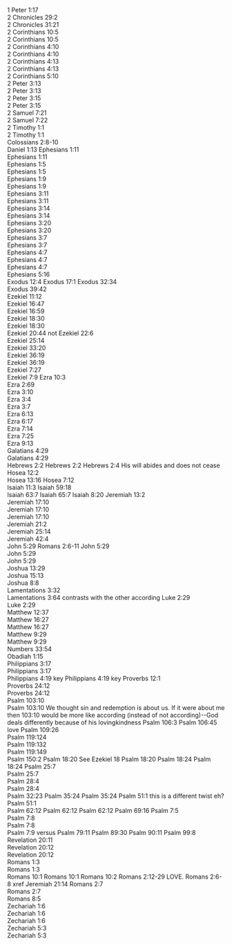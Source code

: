 1 Peter 1:17	
2 Chronicles 29:2	
2 Chronicles 31:21	
2 Corinthians 10:5	
2 Corinthians 10:5	
2 Corinthians 4:10	
2 Corinthians 4:10	
2 Corinthians 4:13	
2 Corinthians 4:13	
2 Corinthians 5:10	
2 Peter 3:13	
2 Peter 3:13	
2 Peter 3:15	
2 Peter 3:15	
2 Samuel 7:21	
2 Samuel 7:22	
2 Timothy 1:1	
2 Timothy 1:1	
Colossians 2:8-10	
Daniel 1:13	
Ephesians 1:11	
Ephesians 1:11	
Ephesians 1:5	
Ephesians 1:5	
Ephesians 1:9	
Ephesians 1:9	
Ephesians 3:11	
Ephesians 3:11	
Ephesians 3:14	
Ephesians 3:14	
Ephesians 3:20	
Ephesians 3:20	
Ephesians 3:7	
Ephesians 3:7	
Ephesians 4:7	
Ephesians 4:7	
Ephesians 4:7	
Ephesians 5:16	
Exodus 12:4	
Exodus 17:1	
Exodus 32:34	
Exodus 39:42	
Ezekiel 11:12	
Ezekiel 16:47	
Ezekiel 16:59	
Ezekiel 18:30	
Ezekiel 18:30	
Ezekiel 20:44	not
Ezekiel 22:6	
Ezekiel 25:14	
Ezekiel 33:20	
Ezekiel 36:19	
Ezekiel 36:19	
Ezekiel 7:27	
Ezekiel 7:9	
Ezra 10:3	
Ezra 2:69	
Ezra 3:10	
Ezra 3:4	
Ezra 3:7	
Ezra 6:13	
Ezra 6:17	
Ezra 7:14	
Ezra 7:25	
Ezra 9:13	
Galatians 4:29	
Galatians 4:29	
Hebrews 2:2	
Hebrews 2:2	
Hebrews 2:4	His will abides and does not cease
Hosea 12:2	
Hosea 13:16	
Hosea 7:12	
Isaiah 11:3	
Isaiah 59:18	
Isaiah 63:7	
Isaiah 65:7	
Isaiah 8:20	
Jeremiah 13:2	
Jeremiah 17:10	
Jeremiah 17:10	
Jeremiah 17:10	
Jeremiah 21:2	
Jeremiah 25:14	
Jeremiah 42:4	
John 5:29	Romans 2:6-11
John 5:29	
John 5:29	
John 5:29	
Joshua 13:29	
Joshua 15:13	
Joshua 8:8	
Lamentations 3:32	
Lamentations 3:64	contrasts with the other according
Luke 2:29	
Luke 2:29	
Matthew 12:37	
Matthew 16:27	
Matthew 16:27	
Matthew 9:29	
Matthew 9:29	
Numbers 33:54	
Obadiah 1:15	
Philippians 3:17	
Philippians 3:17	
Philippians 4:19	key
Philippians 4:19	key
Proverbs 12:1	
Proverbs 24:12	
Proverbs 24:12	
Psalm 103:10	
Psalm 103:10	We thought sin and redemption is about us.  If it were about me then 103:10 would be more like according (instead of not according)--God deals differently because of his lovingkindness
Psalm 106:3	
Psalm 106:45	love
Psalm 109:26	
Psalm 119:124	
Psalm 119:132	
Psalm 119:149	
Psalm 150:2	
Psalm 18:20	See Ezekiel 18
Psalm 18:20	
Psalm 18:24	
Psalm 18:24	
Psalm 25:7	
Psalm 25:7	
Psalm 28:4	
Psalm 28:4	
Psalm 32:23	
Psalm 35:24	
Psalm 35:24	
Psalm 51:1	this is a different twist eh?
Psalm 51:1	
Psalm 62:12	
Psalm 62:12	
Psalm 62:12	
Psalm 69:16	
Psalm 7:5	
Psalm 7:8	
Psalm 7:8	
Psalm 7:9	versus
Psalm 79:11	
Psalm 89:30	
Psalm 90:11	
Psalm 99:8	
Revelation 20:11	
Revelation 20:12	
Revelation 20:12	
Romans 1:3	
Romans 1:3	
Romans 10:1	
Romans 10:1	
Romans 10:2	
Romans 2:12-29	LOVE.
Romans 2:6-8	xref Jeremiah 21:14
Romans 2:7	
Romans 2:7	
Romans 8:5	
Zechariah 1:6	
Zechariah 1:6	
Zechariah 1:6	
Zechariah 5:3	
Zechariah 5:3	
